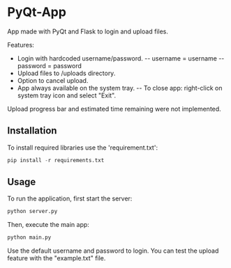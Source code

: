 # PyQt-App

App made with PyQt and Flask to login and upload files.

Features:
- Login with hardcoded username/password.
-- username = username
-- password = password
- Upload files to /uploads directory.
- Option to cancel upload.
- App always available on the system tray.
-- To close app: right-click on system tray icon and select "Exit".

Upload progress bar and estimated time remaining were not implemented.


## Installation

To install required libraries use the 'requirement.txt':

```python
pip install -r requirements.txt
```

## Usage

To run the application, first start the server:

```python
python server.py
```

Then, execute the main app:
```python
python main.py
```

Use the default username and password to login.
You can test the upload feature with the "example.txt" file.